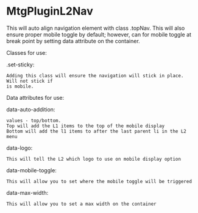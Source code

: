 # MtgPluginL2Nav

This will auto align navigation element with class .topNav. This will also ensure proper
mobile toggle by default; however, can for mobile toggle at break point by setting 
data attribute on the container. 


Classes for use: 

.set-sticky: 

	Adding this class will ensure the navigation will stick in place.  Will not stick if
	is mobile.
	

Data attributes for use: 

data-auto-addition:

	values - top/bottom. 
	Top will add the L1 items to the top of the mobile display
	Bottom will add the l1 items to after the last parent li in the L2 menu

data-logo: 

	This will tell the L2 which logo to use on mobile display option

data-mobile-toggle:

	This will allow you to set where the mobile toggle will be triggered

data-max-width:

	This will allow you to set a max width on the container